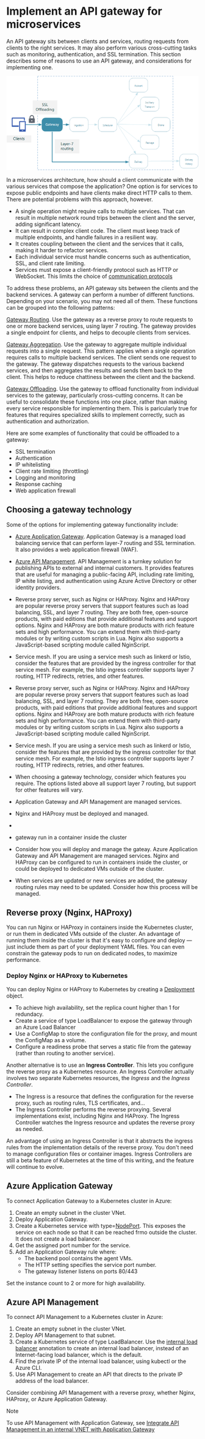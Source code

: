 # Implement an API gateway for microservices

An API gateway sits between clients and services, routing requests from clients to the right services. It may also perform various cross-cutting tasks such as monitoring, authentication, and SSL termination. This section describes some of reasons to use an API gateway, and considerations for implementing one.

![](./images/gateway.png)

In a microservices architecture, how should a client communicate with the various services that compose the application? One option is for services to expose public endpoints and have clients make direct HTTP calls to them. There are potential problems with this approach, however. 

- A single operation might require calls to multiple services. That can result in multiple network round trips between the client and the server, adding significant latency. 
- It can result in complex client code. The client must keep track of multiple endpoints, and handle failures in a resilient way. 
- It creates coupling between the client and the services that it calls, making it harder to refactor services.
- Each individual service must handle concerns such as authentication, SSL, and client rate limiting. 
- Services must expose a client-friendly protocol such as HTTP or WebSocket. This limits the choice of [communication protocols](./interservice-communication.md) 

To address these problems, an API gateway sits between the clients and the backend services. A gateway can perform a number of different functions. Depending on your scenario, you may not need all of them. These functions can be grouped into the following patterns:

[Gateway Routing](../patterns/gateway-routing.md). Use the gateway as a reverse proxy to route requests to one or more backend services, using layer 7 routing. The gateway provides a single endpoint for clients, and helps to decouple clients from services. 

[Gateway Aggregation](../patterns/gateway-aggregation.md). Use the gateway to aggregate multiple individual requests into a single request. This pattern applies when a single operation requires calls to multiple backend services. The client sends one request to the gateway. The gateway dispatches requests to the various backend services, and then aggregates the results and sends them back to the client. This helps to reduce chattiness between the client and the backend. 

[Gateway Offloading](../patterns/gateway-offloading.md). Use the gateway to offload functionality from individual services to the gateway, particularly cross-cutting concerns. It can be useful to consolidate these functions into one place, rather than making every service responsible for implementing them. This is paricularly true for features that requires specialized skills to implement correctly, such as authentication and authorization. 

Here are some examples of functionality that could be offloaded to a gateway:

- SSL termination
- Authentication
- IP whitelisting
- Client rate limiting (throttling)
- Logging and monitoring
- Response caching
- Web application firewall



## Choosing a gateway technology


Some of the options for implementing gateway functionality include:

- [Azure Application Gateway](/azure/application-gateway/). Application Gateway is a managed load balancing service that can perform layer-7 routing and SSL termination. It also provides a web application firewall (WAF).
- [Azure API Management](/azure/api-management/). API Management is a turnkey solution for publishing APIs to external and internal customers. It provides features that are useful for managing a public-facing API, including rate limiting, IP white listing, and authentication using Azure Active Directory or other identity providers. 
- Reverse proxy server, such as Nginx or HAProxy. Nginx and HAProxy are popular reverse proxy servers that support features such as load balancing, SSL, and layer 7 routing. They are both free, open-source products, with paid editions that provide additional features and support options. Nginx and HAProxy are both mature products with rich feature sets and high performance. You can extend them with third-party modules or by writing custom scripts in Lua. Nginx also supports a JavaScript-based scripting module called NginScript.
- Service mesh. If you are using a service mesh such as linkerd or Istio, consider the features that are provided by the ingress controller for that service mesh. For example, the Istio ingress controller supports layer 7 routing, HTTP redirects, retries, and other features.

- Reverse proxy server, such as Nginx or HAProxy. Nginx and HAProxy are popular reverse proxy servers that support features such as load balancing, SSL, and layer 7 routing. They are both free, open-source products, with paid editions that provide additional features and support options. Nginx and HAProxy are both mature products with rich feature sets and high performance. You can extend them with third-party modules or by writing custom scripts in Lua. Nginx also supports a JavaScript-based scripting module called NginScript.

- Service mesh. If you are using a service mesh such as linkerd or Istio, consider the features that are provided by the ingress controller for that service mesh. For example, the Istio ingress controller supports layer 7 routing, HTTP redirects, retries, and other features.

- When choosing a gateway technology, consider which features you require. The options listed above all support layer 7 routing, but support for other features will vary.
- Application Gateway and API Management are managed services. 
- Nginx and HAProxy must be deployed and managed. 
- 
-  gateway run in a container inside the cluster 

- Consider how you will deploy and manage the gateay. Azure Application Gateway and API Management are managed services. Nginx and HAProxy can be configured to run in containers inside the cluster, or could be deployed to dedicated VMs outside of the cluster. 

- When services are updated or new services are added, the gateway routing rules may need to be updated. Consider how this process will be managed.



## Reverse proxy (Nginx, HAProxy)



You can run Nginx or HAProxy in containers inside the Kubernetes cluster, or run them in dedicated VMs outside of the cluster. An advantage of running them inside the cluster is that it's easy to configure and deploy &mdash; just include them as part of your deployment YAML files. You can even constrain the gateway pods to run on dedicated nodes, to maximize performance.

### Deploy Nginx or HAProxy to Kubernetes

You can deploy Nginx or HAProxy to Kubernetes by creating a [Deployment](https://kubernetes.io/docs/concepts/workloads/controllers/deployment/) object. 

- To achieve high availability, set the replica count higher than 1 for redundacy.  
- Create a service of type LoadBalancer to expose the gateway through an Azure Load Balancer
- Use a ConfigMap to store the configuration file for the proxy, and mount the ConfigMap as a volume. 
- Configure a readiness probe that serves a static file from the gateway (rather than routing to another service).

Another alternative is to use an **Ingress Controller**. This lets you configure the reverse proxy as a Kubernetes resource. An Ingress Controller actually involves two separate Kubernetes resources, the *Ingress* and the *Ingress Controller*.

- The Ingress is a resource that defines the configuration for the reverse proxy, such as routing rules, TLS certificates, and...
- The Ingress Controller performs the reverse proxying. Several implementations exist, including Nginx and HAProxy. The Ingress Controller watches the Ingress resource and updates the reverse proxy as needed.

An advantage of using an Ingress Controller is that it abstracts the ingress rules from the implementation details of the reverse proxy. You don't need to manage configuration files or container images. Ingress Controllers are still a beta feature of Kubernetes at the time of this writing, and the feature will continue to evolve.

## Azure Application Gateway

To connect Application Gateway to a Kubernetes cluster in Azure:

1. Create an empty subnet in the cluster VNet.
2. Deploy Application Gateway.
3. Create a Kubernetes service with type=[NodePort](https://kubernetes.io/docs/concepts/services-networking/service/#type-nodeport). This exposes the service on each node so that it can be reached frmo outside the cluster. It does not create a load balancer.
5. Get the assigned port number for the service.
6. Add an Application Gateway rule where:
    - The backend pool contains the agent VMs.
    - The HTTP setting specifies the service port number.
    - The gateway listener listens on ports 80/443
    
Set the instance count to 2 or more for high availability.

## Azure API Management 

To connect API Management to a Kubernetes cluster in Azure:

1. Create an empty subnet in the cluster VNet.
2. Deploy API Management to that subnet.
3. Create a Kubernetes service of type LoadBalancer. Use the [internal load balancer](https://kubernetes.io/docs/concepts/services-networking/service/#internal-load-balancer) annotation to create an internal load balancer, instead of an Internet-facing load balancer, which is the default.
4. Find the private IP of the internal load balancer, using kubectl or the Azure CLI.
5. Use API Management to create an API that directs to the private IP address of the load balancer.

Consider combining API Management with a reverse proxy, whether Nginx, HAProxy, or Azure Application Gateway. 

> [!NOTE]
> To use API Management with Application Gateway, see [Integrate API Management in an internal VNET with Application Gateway](/azure/api-management/api-management-howto-integrate-internal-vnet-appgateway)





